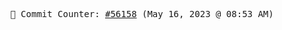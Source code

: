 <p align="center">
    <samp>
        📮 Commit Counter: <a href="https://github.com/Javascript-void0/Javascript-void0/commits/main">#56158</a> (May 16, 2023 @ 08:53 AM)
    </samp>
</p>